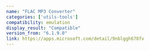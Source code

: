 ```yaml
---
name: "FLAC MP3 Converter"
categories: ['utils-tools']
compatibility: emulation
display_result: "Compatible"
version_from: "6.1.9.0"
link: https://apps.microsoft.com/detail/9nblggh678fv
---
```


